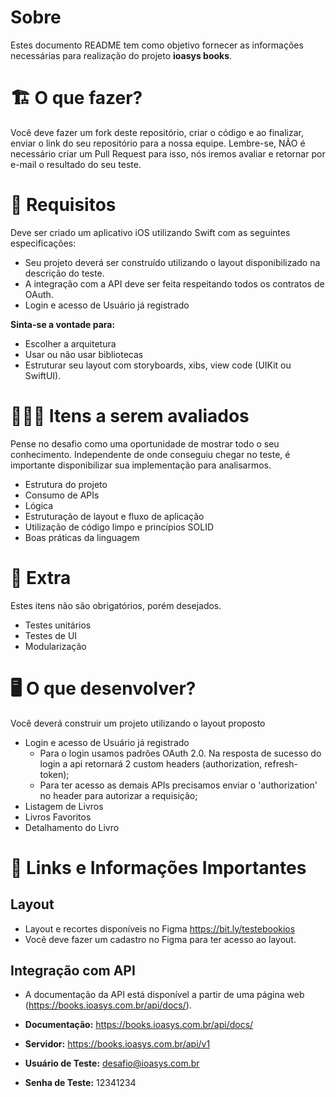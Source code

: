 # Sobre

Estes documento README tem como objetivo fornecer as informações necessárias para realização do projeto **ioasys books**.

# 🏗 O que fazer?
Você deve fazer um fork deste repositório, criar o código e ao finalizar, enviar o link do seu repositório para a nossa equipe. Lembre-se, NÃO é necessário criar um Pull Request para isso, nós iremos avaliar e retornar por e-mail o resultado do seu teste.

# 🚨 Requisitos

Deve ser criado um aplicativo iOS utilizando Swift com as seguintes especificações:

- Seu projeto deverá ser construído utilizando o layout disponibilizado na descrição do teste.
- A integração com a API deve ser feita respeitando todos os contratos de OAuth.
- Login e acesso de Usuário já registrado

**Sinta-se a vontade para:**

- Escolher a arquitetura
- Usar ou não usar bibliotecas
- Estruturar seu layout com storyboards, xibs, view code (UIKit ou SwiftUI).

# 🕵🏻‍♂️ Itens a serem avaliados


Pense no desafio como uma oportunidade de mostrar todo o seu conhecimento. Independente de onde conseguiu chegar no teste, é importante disponibilizar sua implementação para analisarmos.

- Estrutura do projeto
- Consumo de APIs
- Lógica
- Estruturação de layout e fluxo de aplicação
- Utilização de código limpo e princípios SOLID
- Boas práticas da linguagem


# 🎁 Extra

Estes itens não são obrigatórios, porém desejados.

- Testes unitários
- Testes de UI
- Modularização

# 🖥 O que desenvolver?

Você deverá construir um projeto utilizando o layout proposto

- Login e acesso de Usuário já registrado
  - Para o login usamos padrões OAuth 2.0. Na resposta de sucesso do login a api retornará 2 custom headers (authorization, refresh-token);
  - Para ter acesso as demais APIs precisamos enviar o 'authorization' no header para autorizar a requisição;
- Listagem de Livros
- Livros Favoritos
- Detalhamento do Livro

# 🔗 Links e Informações Importantes

## Layout

- Layout e recortes disponíveis no Figma https://bit.ly/testebookios
- Você deve fazer um cadastro no Figma para ter acesso ao layout.

## Integração com API

- A documentação da API está disponível a partir de uma página web (https://books.ioasys.com.br/api/docs/).

- **Documentação:** https://books.ioasys.com.br/api/docs/
- **Servidor:** https://books.ioasys.com.br/api/v1
- **Usuário de Teste:** desafio@ioasys.com.br
- **Senha de Teste:** 12341234